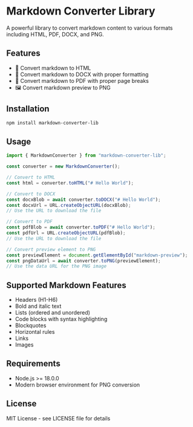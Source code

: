 # Markdown Converter Library

A powerful library to convert markdown content to various formats including HTML, PDF, DOCX, and PNG.

## Features

- 📝 Convert markdown to HTML
- 📄 Convert markdown to DOCX with proper formatting
- 📑 Convert markdown to PDF with proper page breaks
- 🖼️ Convert markdown preview to PNG

## Installation

```bash
npm install markdown-converter-lib
```

## Usage

```typescript
import { MarkdownConverter } from "markdown-converter-lib";

const converter = new MarkdownConverter();

// Convert to HTML
const html = converter.toHTML("# Hello World");

// Convert to DOCX
const docxBlob = await converter.toDOCX("# Hello World");
const docxUrl = URL.createObjectURL(docxBlob);
// Use the URL to download the file

// Convert to PDF
const pdfBlob = await converter.toPDF("# Hello World");
const pdfUrl = URL.createObjectURL(pdfBlob);
// Use the URL to download the file

// Convert preview element to PNG
const previewElement = document.getElementById("markdown-preview");
const pngDataUrl = await converter.toPNG(previewElement);
// Use the data URL for the PNG image
```

## Supported Markdown Features

- Headers (H1-H6)
- Bold and italic text
- Lists (ordered and unordered)
- Code blocks with syntax highlighting
- Blockquotes
- Horizontal rules
- Links
- Images

## Requirements

- Node.js >= 18.0.0
- Modern browser environment for PNG conversion

## License

MIT License - see LICENSE file for details
